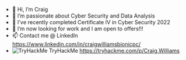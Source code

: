 - 👋 Hi, I’m Craig
- 👀 I’m passionate about Cyber Security and Data Analysis
- 🌱 I’ve recently completed Certificate IV in Cyber Security 2022
- 💞️ I’m now looking for work and I am open to offers!!!
- 📫 Contact me @ LinkedIn https://www.linkedin.com/in/craigwilliamsbionicpc/  
- <img src="https://tryhackme-badges.s3.amazonaws.com/Craig.Williams.png" alt="TryHackMe"> TryHackMe https://tryhackme.com/p/Craig.Williams 

<!---
WilliamsCraig/WilliamsCraig is a ✨ special ✨ repository because its `README.md` (this file) appears on your GitHub profile.
You can click the Preview link to take a look at your changes.
--->
